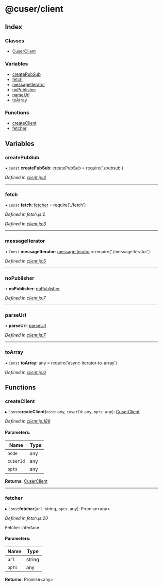 # @cuser/client

## Index

### Classes

* [CuserClient](classes/cuserclient.md)

### Variables

* [createPubSub](globals.md#createpubsub)
* [fetch](globals.md#fetch)
* [messageIterator](globals.md#messageiterator)
* [noPublisher](globals.md#nopublisher)
* [parseUrl](globals.md#parseurl)
* [toArray](globals.md#toarray)

### Functions

* [createClient](globals.md#createclient)
* [fetcher](globals.md#fetcher)

## Variables

### createPubSub

• `Const` **createPubSub**: [createPubSub](globals.md#createpubsub) = require('./pubsub')

*Defined in [client.js:4](https://github.com/rubeniskov/cuser/blob/3395c13/packages/client/client.js#L4)*

___

### fetch

• `Const` **fetch**: [fetcher](globals.md#fetcher) = require('./fetch')

*Defined in fetch.js:2*

*Defined in [client.js:3](https://github.com/rubeniskov/cuser/blob/3395c13/packages/client/client.js#L3)*

___

### messageIterator

• `Const` **messageIterator**: [messageIterator](globals.md#messageiterator) = require('./messageIterator')

*Defined in [client.js:5](https://github.com/rubeniskov/cuser/blob/3395c13/packages/client/client.js#L5)*

___

### noPublisher

•  **noPublisher**: [noPublisher](globals.md#nopublisher)

*Defined in [client.js:7](https://github.com/rubeniskov/cuser/blob/3395c13/packages/client/client.js#L7)*

___

### parseUrl

•  **parseUrl**: [parseUrl](globals.md#parseurl)

*Defined in [client.js:7](https://github.com/rubeniskov/cuser/blob/3395c13/packages/client/client.js#L7)*

___

### toArray

• `Const` **toArray**: any = require('async-iterator-to-array')

*Defined in [client.js:6](https://github.com/rubeniskov/cuser/blob/3395c13/packages/client/client.js#L6)*

## Functions

### createClient

▸ `Const`**createClient**(`node`: any, `cuserId`: any, `opts`: any): [CuserClient](classes/cuserclient.md)

*Defined in [client.js:189](https://github.com/rubeniskov/cuser/blob/3395c13/packages/client/client.js#L189)*

#### Parameters:

Name | Type |
------ | ------ |
`node` | any |
`cuserId` | any |
`opts` | any |

**Returns:** [CuserClient](classes/cuserclient.md)

___

### fetcher

▸ `Const`**fetcher**(`url`: string, `opts`: any): Promise\<any>

*Defined in fetch.js:20*

Fetcher interface

#### Parameters:

Name | Type |
------ | ------ |
`url` | string |
`opts` | any |

**Returns:** Promise\<any>
